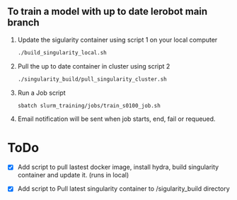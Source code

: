 ## To train a model with up to date lerobot main branch
1. Update the sigularity container using script 1 on your local computer
   ```bash
   ./build_singularity_local.sh
3. Pull the up to date container in cluster using script 2
   ```bash
   ./singularity_build/pull_singularity_cluster.sh
5. Run a Job script
   ```bash
   sbatch slurm_training/jobs/train_s0100_job.sh
7. Email notification will be sent when job starts, end, fail or requeued.

# ToDo
- [x] Add script to pull lastest docker image, install hydra, build singularity container and update it. (runs in local)
- [x] Add script to Pull latest singularity container to /sigularity_build directory
 
